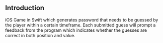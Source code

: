 ## Introduction
iOS Game in Swift which generates password that needs to be guessed by the player within a certain timeframe. Each submitted guess will prompt a feedback from the program which indicates whether the guesses are correct in both position and value.